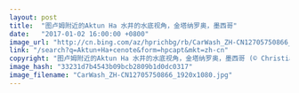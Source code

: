 ```yaml
---
layout: post
title:  "图卢姆附近的Aktun Ha 水井的水底视角，金塔纳罗奥，墨西哥"
date:   "2017-01-02 16:00:00 +0800"
image_url: "http://cn.bing.com/az/hprichbg/rb/CarWash_ZH-CN12705750866_1920x1080.jpg"
link: "/search?q=Aktun+Ha+cenote&form=hpcapt&mkt=zh-cn"
copyright: "图卢姆附近的Aktun Ha 水井的水底视角，金塔纳罗奥，墨西哥 (© Christian Vizl/Tandem Stills + Motion)"
image_hash: "33231d7b4543b09bcb2809b1d0dc0317"
image_filename: "CarWash_ZH-CN12705750866_1920x1080.jpg"
---
```

